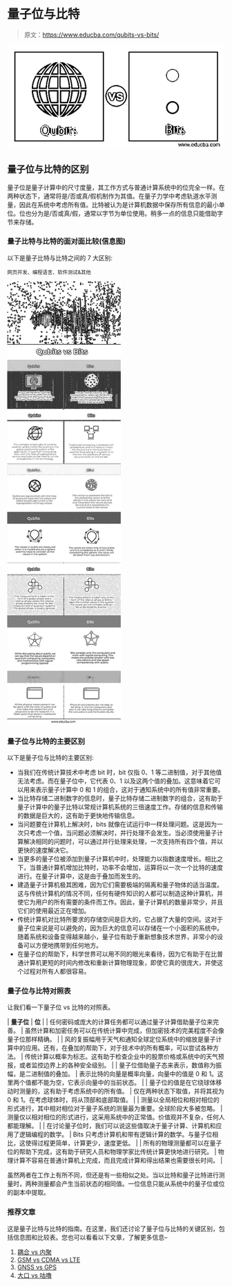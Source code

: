 # 量子位与比特

> 原文：<https://www.educba.com/qubits-vs-bits/>

![Qubits vs Bits](img/c47cbf68dc3f59b6c8c244d1feb8b498.png)



## 量子位与比特的区别

量子位是量子计算中的尺寸度量，其工作方式与普通计算系统中的位完全一样。在两种状态下，通常将是/否或真/假机制作为其值。在量子力学中考虑轨道水平测量，因此在系统中考虑所有值。比特被认为是计算机数据中保存所有信息的最小单位。位也分为是/否或真/假，通常以字节为单位使用。稍多一点的信息只能借助字节来存储。

### 量子比特与比特的面对面比较(信息图)

以下是量子比特与比特之间的 7 大区别:

<small>网页开发、编程语言、软件测试&其他</small>

![Qubits-vs-Bits-info](img/61caefa2d61684c1705f55a819441b6b.png "Qubits-vs-Bits-info")



### 量子位与比特的主要区别

以下是量子位与比特的主要区别:

*   当我们在传统计算技术中考虑 bit 时，bit 仅指 0、1 等二进制值，对于其他值无法考虑。而在量子位中，它代表 0、1 以及这两个值的叠加。这意味着它可以用来表示量子计算中 0 和 1 的组合，这对于通知系统中的所有值非常重要。
*   当比特存储二进制数字的信息时，量子比特存储二进制数字的组合，这有助于量子计算中的量子比特以常规计算机系统的三倍速度工作。存储的信息和传输的数据是巨大的，这有助于更快地传输信息。
*   当问题要在计算机上解决时，bits 就像在试运行中一样处理问题。这是因为一次只考虑一个值，当问题必须解决时，并行处理不会发生。当必须使用量子计算解决相同的问题时，可以通过并行处理来处理，一次支持所有四个值，并以更快的速度解决它。
*   当更多的量子位被添加到量子计算机中时，处理能力以指数速度增长。相比之下，当普通计算机增加比特时，功率不会增加，运算将以一次一个比特的速度进行。在量子计算中，这是由于叠加而发生的。
*   建造量子计算机极其困难，因为它们需要极端的隔离和量子物体的适当温度。这与传统计算机的情况不同，任何有硬件知识的人都可以制造这种计算机，并使它为用户的所有需要的条件而工作。因此，量子计算机的数量非常少，并且它们的使用最近正在增加。
*   传统计算机对比特所要求的存储空间是巨大的，它占据了大量的空间。这对于量子位来说是可以避免的，因为巨大的信息可以存储在一个小面积的系统中。随着系统和设备变得越来越小，量子位有助于重新想象技术世界，非常小的设备可以方便地携带到任何地方。
*   在量子位的帮助下，科学世界可以用不同的眼光来看待，因为它有助于在比普通计算机更短的时间内修改和重新计算物理现象，即使它真的很庞大，并使这个过程对所有人都很容易。

### 量子位与比特对照表

让我们看一下量子位 vs 比特的对照表。

| **量子位** | **位** |
| 任何密码或庞大的计算任务都可以通过量子计算借助量子位来完善。 | 虽然计算和加密任务可以在传统计算中完成，但加密技术的完美程度不会像量子位那样精确。 |
| 风的复振幅用于天气和通知全球定位系统中的缩放是量子计算中的应用。还有，在叠加的帮助下，对于技术中的所有概率，可以尝试各种方法。 | 传统计算以概率为标志。这有助于检查企业中的股票价格或系统中的天气预报，或者监控边界上的各种安全级别。 |
| 量子位借助量子态来表示，数值称为振幅，是二进制值的叠加。 | 表示比特的向量是概率向量，向量中的值是 0 和 1。这里两个值都不能为空，它表示向量中的当前状态。 |
| 量子位的值是在它绕球体移动时测量的，这有助于考虑系统中的所有值。 | 仅在两种状态下取值，并将其视为 0 和 1。在考虑球体时，将从顶部和底部取值。 |
| 测量以全局相位和相对相位的形式进行，其中相对相位对于量子系统的测量最为重要。全球阶段大多被忽略。 | 测量仅以相对相位的形式进行，这采用系统中的正常值。价值观并不复杂，任何人都能理解。 |
| 在讨论量子位时，我们可以说这些值取决于量子计算、计算机和应用了逻辑编程的数学。 | Bits 只考虑计算机和带有逻辑计算的数学。与量子位相比，这使得过程更简单，计算更少，速度更低。 |
| 所有的物理测量都可以在量子位的帮助下完成，这有助于研究人员和物理学家比传统计算更快地进行研究。 | 物理计算不容易在普通计算机上完成，而且完成计算和得出结果也需要很长时间。 |

虽然两者在工作上有所不同，但还是有一些相似之处。当以比特和量子比特进行测量时，两种测量都会产生当前状态的相同值。一位信息只能从系统中的量子位或位的副本中提取。

### 推荐文章

这是量子比特与比特的指南。在这里，我们还讨论了量子位与比特的关键区别，包括信息图和比较表。您也可以看看以下文章，了解更多信息–

1.  [耦合 vs 内聚](https://www.educba.com/coupling-vs-cohesion/)
2.  [GSM vs CDMA vs LTE](https://www.educba.com/gsm-vs-cdma-vs-lte/)
3.  [GNSS vs GPS](https://www.educba.com/gnss-vs-gps/)
4.  [大口 vs 咕噜](https://www.educba.com/gulp-vs-grunt/)





